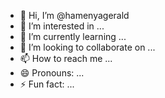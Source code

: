 - 👋 Hi, I’m @hamenyagerald
- 👀 I’m interested in ...
- 🌱 I’m currently learning ...
- 💞️ I’m looking to collaborate on ...
- 📫 How to reach me ...
- 😄 Pronouns: ...
- ⚡ Fun fact: ...

<!---
hamenyagerald/hamenyagerald is a ✨ special ✨ repository because its `README.md` (this file) appears on your GitHub profile.
You can click the Preview link to take a look at your changes.
--->
